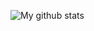 ![My github stats](https://github-readme-stats.vercel.app/api?username=torvalds&show_icons=true&theme=transparent)
